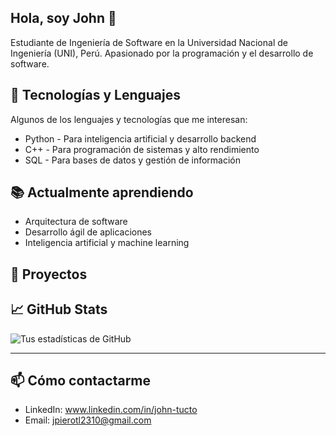 ## Hola, soy John 👋
 Estudiante de Ingeniería de Software en la Universidad Nacional de Ingeniería (UNI), Perú. Apasionado por la programación y el desarrollo de software.

## 🚀 Tecnologías y Lenguajes
Algunos de los lenguajes y tecnologías que me interesan:

- Python - Para inteligencia artificial y desarrollo backend
- C++ - Para programación de sistemas y alto rendimiento
- SQL - Para bases de datos y gestión de información

## 📚 Actualmente aprendiendo
- Arquitectura de software
- Desarrollo ágil de aplicaciones
- Inteligencia artificial y machine learning

## 🔭 Proyectos

## 📈 GitHub Stats

![Tus estadísticas de GitHub](https://github-readme-stats.vercel.app/api?username=Johntl121&show_icons=true&theme=github_dark&hide=issues)

---
## 📫 Cómo contactarme
- LinkedIn: www.linkedin.com/in/john-tucto
- Email: jpierotl2310@gmail.com

<!--
**Johntl121/Johntl121** is a ✨ _special_ ✨ repository because its `README.md` (this file) appears on your GitHub profile.

Here are some ideas to get you started:

- 🔭 I’m currently working on ...
- 🌱 I’m currently learning ...
- 👯 I’m looking to collaborate on ...
- 🤔 I’m looking for help with ...
- 💬 Ask me about ...
- 📫 How to reach me: ...
- 😄 Pronouns: ...
- ⚡ Fun fact: ...
-->
